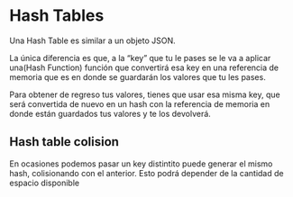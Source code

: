 # Hash Tables

Una Hash Table es similar a un objeto JSON.

La única diferencia es que, a la “key” que tu le pases se le va a aplicar una(Hash Function) función que convertirá esa key en una referencia de memoria que es en donde se guardarán los valores que tu les pases.

Para obtener de regreso tus valores, tienes que usar esa misma key, que será convertida de nuevo en un hash con la referencia de memoria en donde están guardados tus valores y te los devolverá.

## Hash table colision

En ocasiones podemos pasar un key distintito puede generar el mismo hash, colisionando con el anterior. Esto podrá depender de la cantidad de espacio disponible
